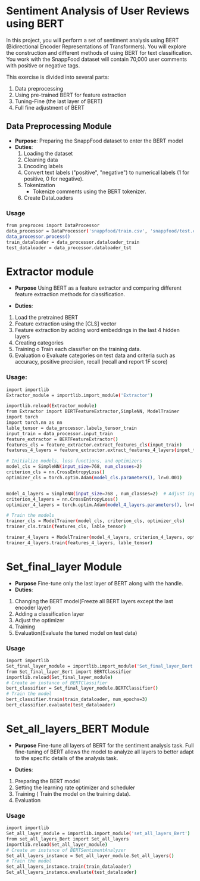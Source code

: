 # Sentiment Analysis of User Reviews using BERT
 In this project, you will perform a set of sentiment analysis using BERT (Bidirectional Encoder Representations of Transformers). You will explore the construction and different methods of using BERT for text classification. You work with the SnappFood dataset will contain 70,000 user comments with positive or negative tags.


This exercise is divided into several parts:
1. Data preprocessing
2. Using pre-trained BERT for feature extraction
3. Tuning-Fine (the last layer of BERT)
4. Full fine adjustment of BERT

## Data Preprocessing Module
- **Purpose**: Preparing the SnappFood dataset to enter the BERT model
- **Duties**:
  1. Loading the dataset
  2. Cleaning data
  3. Encoding labels
  4. Convert text labels ("positive", "negative") to numerical labels (1 for positive, 0 for negative).
  5. Tokenization
     - Tokenize comments using the BERT tokenizer.
  6. Create DataLoaders

### Usage
```bash
from preproces import DataProcessor
data_processor = DataProcessor('snappfood/train.csv', 'snappfood/test.csv')
data_processor.process()      
train_dataloader = data_processor.dataloader_train
test_dataloader = data_processor.dataloader_tst

```

# Extractor module 
- **Purpose**
Using BERT as a feature extractor and comparing different feature extraction methods for classification.

- **Duties**:

1. Load the pretrained BERT
2. Feature extraction using the [CLS] vector
3. Feature extraction by adding word embeddings in the last 4 hidden layers
4. Creating categories
5. Training
o Train each classifier on the training data.
6. Evaluation
o Evaluate categories on test data and criteria such as accuracy, positive precision, recall
 (recall and report 1F score)

### Usage:
```bash
import importlib
Extractor_module = importlib.import_module('Extractor')

importlib.reload(Extractor_module)
from Extractor import BERTFeatureExtractor,SimpleNN, ModelTrainer
import torch
import torch.nn as nn
lable_tensor = data_processor.labels_tensor_train
input_train = data_processor.input_train
feature_extractor = BERTFeatureExtractor()
features_cls = feature_extractor.extract_features_cls(input_train)
features_4_layers = feature_extractor.extract_features_4_layers(input_train)

# Initialize models, loss functions, and optimizers
model_cls = SimpleNN(input_size=768, num_classes=2)
criterion_cls = nn.CrossEntropyLoss()
optimizer_cls = torch.optim.Adam(model_cls.parameters(), lr=0.001)


model_4_layers = SimpleNN(input_size=768 , num_classes=2)  # Adjust input size for concatenated features
criterion_4_layers = nn.CrossEntropyLoss()
optimizer_4_layers = torch.optim.Adam(model_4_layers.parameters(), lr=0.001)

# Train the models
trainer_cls = ModelTrainer(model_cls, criterion_cls, optimizer_cls)
trainer_cls.train(features_cls, lable_tensor)

trainer_4_layers = ModelTrainer(model_4_layers, criterion_4_layers, optimizer_4_layers)
trainer_4_layers.train(features_4_layers, lable_tensor)	
```

# Set_final_layer Module
- **Purpose** Fine-tune only the last layer of BERT along with the handle.
- **Duties**:
1. Changing the BERT model(Freeze all BERT layers except the last encoder layer)
2. Adding a classification layer
3. Adjust the optimizer
4. Training
5. Evaluation(Evaluate the tuned model on test data)
### Usage
```bash
import importlib
Set_final_layer_module = importlib.import_module('Set_final_layer_Bert')
from Set_final_layer_Bert import BERTClassifier
importlib.reload(Set_final_layer_module)
# Create an instance of BERTClassifier
bert_classifier = Set_final_layer_module.BERTClassifier()
# Train the model
bert_classifier.train(train_dataloader, num_epochs=3)
bert_classifier.evaluate(test_dataloader)

```
# Set_all_layers_BERT Module
- **Purpose**
Fine-tune all layers of BERT for the sentiment analysis task.
Full fine-tuning of BERT allows the model to analyze all layers to better adapt to the specific details of the analysis task. 

- **Duties**:
1. Preparing the BERT model
2. Setting the learning rate optimizer and scheduler
3. Training
( Train the model on the training data).
4. Evaluation

### Usage
```bash
import importlib
Set_all_layer_module = importlib.import_module('set_all_layers_Bert')
from set_all_layers_Bert import Set_all_layers
importlib.reload(Set_all_layer_module)
# Create an instance of BERTSentimentAnalyzer
Set_all_layers_instance = Set_all_layer_module.Set_all_layers()
# Train the model
Set_all_layers_instance.train(train_dataloader)
Set_all_layers_instance.evaluate(test_dataloader)
```




